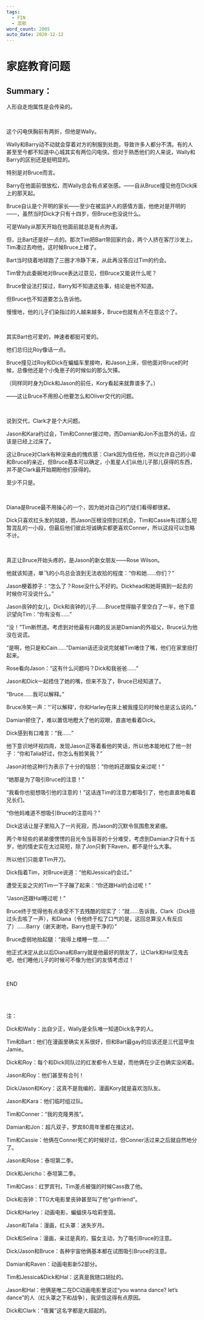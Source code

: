 ```yaml
---
tags:
  - FIN
  - 混邪
word_count: 2005
auto_date: 2020-12-12
---
```


# 家庭教育问题

## Summary：

人形自走炮属性是会传染的。

<br>

这个闪电侠胸前有两折，但他是Wally。

Wally和Barry动不动就会穿着对方的制服到处跑，导致许多人都分不清。有的人甚至至今都不知道中心城其实有两位闪电侠。但对于熟悉他们的人来说，Wally和Barry的区别还是挺明显的。

特别是对Bruce而言。

Barry在他面前很放松，而Wally总会有点紧张感。——自从Bruce撞见他在Dick床上的那天起。

Bruce自认是个开明的家长——至少在被监护人的感情方面，他绝对是开明的——，虽然当时Dick才只有十四岁，但Bruce也没说什么。

可是Wally从那天开始在他面前就总是有点拘谨。

但，比Bart还是好一点的。那次Tim把Bart带回家约会，两个人挤在客厅沙发上，Tim凑过去吻他，这时候Bruce上楼了。

Bart当时绕着地球跑了三圈才冷静下来，从此再没答应过Tim的约会。

Tim曾为此委婉地对Bruce表达过意见，但Bruce又能说什么呢？

Bruce曾设法打探过，Barry知不知道这些事，结论是他不知道。

但Bruce也不知道要怎么告诉他。

慢慢地，他的儿子们染指过的人越来越多，Bruce也就有点不在意这个了。

<br>

其实Bart也可爱的，神速者都挺可爱的。

他们总归比Roy像话一点。

Bruce撞见过Roy和Dick在蝙蝠车里接吻，和Jason上床，但他面对Bruce的时候，总像他还是个小兔崽子的时候似的那么欠揍。

（同样同时身为Dick和Jason的前任，Kory看起来就靠谱多了。）

——这让Bruce不用担心他要怎么和Oliver交代的问题。

<br>

说到交代，Clark才是个大问题。

Jason和Kara约过会，Tim和Conner接过吻，而Damian和Jon不出意外的话，应该是已经上过床了。

这让Bruce对Clark有种没来由的愧疚感：Clark因为信任他，所以允许自己的小辈和Bruce的亲近，但Bruce基本可以确定，小氪星人们从他儿子那儿获得的东西，并不是Clark最开始期盼他们获得的。

至少不只是。

<br>

Diana是Bruce最不用操心的一个，因为她对自己的门徒们看得都很紧。

Dick只喜欢红头发的姑娘，而Jason压根没捞到过机会，Tim和Cassie有过那么短暂混乱的一小段，但最后他们彼此坦诚确实都更喜欢Conner，所以这段可以忽略不计。

<br>

真正让Bruce开始头疼的，是Jason的新女朋友——Rose Wilson。

他就该知道，单飞的小鸟总会浪到无法收拾的程度：“你和她……你们？”

Jason梗着脖子：“怎么了？Rose没什么不好的。Dickhead和她哥搞到一起去的时候你可没说什么。”

Jason丧钟的女儿，Dick和丧钟的儿子……Bruce觉得脑子里空白了一半，他下意识望向Tim：“你有没有……”

“没！”Tim断然道。考虑到对他最有兴趣的反派是Damian的外祖父，Bruce认为他没在说谎。

“是啊，他只是和Cain……”Damian话还没说完就被Tim堵住了嘴，他们在家里扭打起来。

Rose看向Jason：“这有什么问题吗？Dick和我爸爸……”

Jason和Dick一起捂住了她的嘴，但来不及了，Bruce已经知道了。

“Bruce……我可以解释。”

Bruce冷笑一声：“‘可以解释’，你和Harley在床上被我撞见的时候也是这么说的。”

Damian顿住了，难以置信地瞪大了他的双眼，直直地看着Dick。

Dick感到有口难言：“我……”

他下意识地环视四周，发现Jason正等着看他的笑话，所以他本能地杠了他一肘子：“你和Talia好过，你怎么有脸笑我？”

Jason对他这种行为表示了十分的恼怒：“你他妈还跟猫女亲过呢！”

“她那是为了吸引Bruce的注意！”

“我看你也挺想吸引他的注意的！”这话连Tim的注意力都吸引了，他也直直地看着兄长们。

“你他妈难道不想吸引Bruce的注意吗？”

Dick这话让屋子里陷入了一片死寂，而Jason的沉默令氛围愈发紧绷。

两个年轻些的弟弟傻愣愣的目光令当哥哥的十分难受，考虑到Damian才只有十五岁，他的情史实在太过简短，除了Jon只剩下Raven，都不是什么大事。

所以他们只能拿Tim开刀。

Dick指着Tim，对Bruce说道：“他和Jessica约会过。”

遭受无妄之灾的Tim一下子蹦了起来：“你还跟Hal约会过呢！”

“Jason还跟Hal睡过呢！”

Bruce终于觉得他有点承受不下去残酷的现实了：“就……告诉我，Clark（Dick扭过头去咳了一声），和Diana（令他终于松了口气的是，这回总算没人有反应了）……Barry（谢天谢地，Barry也是干净的）”

Bruce虚弱地抬起腿：“我得上楼睡一觉……”

他正式决定从此以后Diana和Barry就是他最好的朋友了，让Clark和Hal见鬼去吧，他们睡他儿子的时候可不像为他们的友情考虑过！

<br>

END

<br>

<br>
<br>
注：

Dick和Wally：出自少正，Wally是全队唯一知道Dick名字的人。

Tim和Bart：他们在漫画里确实关系很好，但和Bart最gay的应该还是三代蓝甲虫Jamie。

Dick和Roy：每个和Dick同队过的红发都令人生疑，而他俩在少正也确实没闲着。

Jason和Roy：他们甚至有合刊！

Dick/Jason和Kory：这真不是我编的，漫画Kory就是喜欢泡队友。

Jason和Kara：他们临时组过队。

Tim和Conner：“我的克隆男孩”。

Damian和Jon：超凡双子，罗宾80周年里都在推这对。

Tim和Cassie：他俩在Conner死亡的时候好过，但Conner活过来之后就自然地分了。

Jason和Rose：泰坦第二季。

Dick和Jericho：泰坦第二季。

Tim和Cass：红罗宾刊，Tim差点被强的时候Cass救了他。

Dick和丧钟：TTG大电影里丧钟甚至叫了他“girlfriend”。

Dick和Harley：动画电影，蝙蝠侠与哈莉奎茵。

Jason和Talia：漫画，红头罩：迷失岁月。

Dick和Selina：漫画，亲过是真的，猫女主动，为了吸引Bruce的注意。

Dick/Jason和Bruce：各种宇宙他俩基本都在试图吸引Bruce的注意。

Damian和Raven：动画电影新52部分。

Tim和Jessica&Dick和Hal：这真是我随口胡扯的。

Jason和Hal：他俩是唯二在DC动画电影里说过“you wanna dance? let’s dance”的人（红头罩之下和战争），我坚信这得有点原因。

Dick和Clark：“夜翼”这名字都是大超起的。

